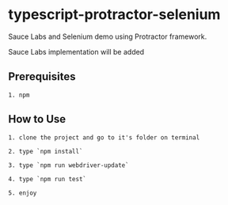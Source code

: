 # typescript-protractor-selenium
Sauce Labs and Selenium demo using Protractor framework.

Sauce Labs implementation will be added

## Prerequisites
```
1. npm
```

## How to Use 
```text
1. clone the project and go to it's folder on terminal

2. type `npm install`

3. type `npm run webdriver-update`

4. type `npm run test`

5. enjoy
```
